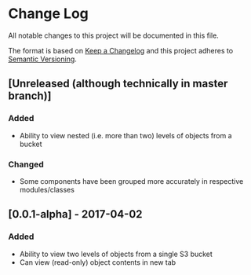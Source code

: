 # Change Log
All notable changes to this project will be documented in this file.

The format is based on [Keep a Changelog](http://keepachangelog.com/)
and this project adheres to [Semantic Versioning](http://semver.org/).

## [Unreleased (although technically in master branch)]
### Added
- Ability to view nested (i.e. more than two) levels of objects from a bucket

### Changed
- Some components have been grouped more accurately in respective modules/classes

## [0.0.1-alpha] - 2017-04-02
### Added
- Ability to view two levels of objects from a single S3 bucket
- Can view (read-only) object contents in new tab
